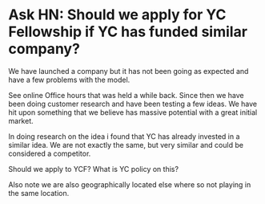 # Ask HN: Should we apply for YC Fellowship if YC has funded similar company?

We have launched a company but it has not been going as expected and have a few problems with the model.<p>See online Office hours that was held a while back. Since then we have been doing customer research and have been testing a few ideas. We have hit upon something that we believe has massive potential with a great initial market.<p>In doing research on the idea i found that YC has already invested in a similar idea. We are not exactly the same, but very similar and could be considered a competitor.<p>Should we apply to YCF? What is YC policy on this?<p>Also note we are also geographically located else where so not playing in the same location.
